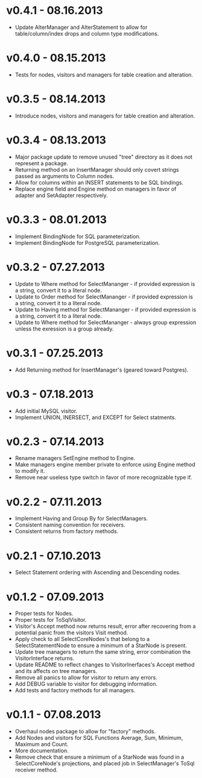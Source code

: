 # v0.4.1 - 08.16.2013
* Update AlterManager and AlterStatement to allow for table/column/index drops and column type modifications.

# v0.4.0 - 08.15.2013
* Tests for nodes, visitors and managers for table creation and alteration.

# v0.3.5 - 08.14.2013
* Introduce nodes, visitors and managers for table creation and alteration.

# v0.3.4 - 08.13.2013
* Major package update to remove unused "tree" directory as it does not represent a package.
* Returning method on an InsertManager should only covert strings passed as arguments to Column nodes.
* Allow for columns within an INSERT statements to be SQL bindings.
* Replace engine field and Engine method on managers in favor of adapter and SetAdapter respectively.

# v0.3.3 - 08.01.2013
* Implement BindingNode for SQL parameterization.
* Implement BindingNode for PostgreSQL parameterization.

# v0.3.2 - 07.27.2013
* Update to Where method for SelectMananger - if provided expression is a string, convert it to a literal node.
* Update to Order method for SelectMananger - if provided expression is a string, convert it to a literal node.
* Update to Having method for SelectMananger - if provided expression is a string, convert it to a literal node.
* Update to Where method for SelectMananger - always group expression unless the exression is a group already.

# v0.3.1 - 07.25.2013
* Add Returning method for InsertManager's (geared toward Postgres).

# v0.3 - 07.18.2013
* Add initial MySQL visitor.
* Implement UNION, INERSECT, and EXCEPT for Select statments.

# v0.2.3 - 07.14.2013
* Rename managers SetEngine method to Engine.
* Make managers engine member private to enforce using Engine method to modify it.
* Remove near useless type switch in favor of more recognizable type if.

# v0.2.2 - 07.11.2013
* Implement Having and Group By for SelectManagers.
* Consistent naming convention for receivers.
* Consistent returns from factory methods.

# v0.2.1 - 07.10.2013
* Select Statement ordering with Ascending and Descending nodes.

# v0.1.2 - 07.09.2013
* Proper tests for Nodes.
* Proper tests for ToSqlVisitor.
* Visitor's Accept method now returns result, error after recovering from a potential panic from the visitors Visit method.
* Apply check to all SelectCoreNodes's that belong to a SelectStatementNode to ensure a minimum of a StarNode is present.
* Update tree managers to return the same string, error combination the VisitorInterface returns.
* Update README to reflect changes to VisitorInerfaces's Accept method and its affects on tree managers.
* Remove all panics to allow for visitor to return any errors.
* Add DEBUG variable to visitor for debugging information.
* Add tests and factory methods for all managers.

# v0.1.1 - 07.08.2013
* Overhaul nodes package to allow for "factory" methods.
* Add Nodes and visitors for SQL Functions Average, Sum, Minimum, Maximum and Count.
* More documentation.
* Remove check that ensure a minimum of a StarNode was found in a SelectCoreNode's projections, and placed job in SelectManager's ToSql receiver method.

